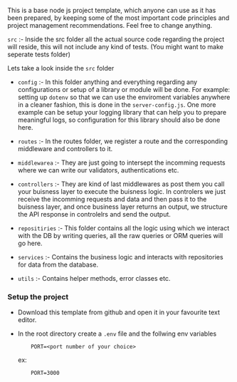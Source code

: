 This is a base node js project template, which anyone can use as it has been prepared, by keeping some of the most important code principles and project management recommendations. Feel free to change anything.


`src` :- Inside the src folder all the actual source code regarding the project will reside, this will not include any kind of tests. (You might want to make seperate tests folder)

Lets take a look inside the `src` folder

- `config` :- In this folder anything and everything regarding any configurations or setup of a library or module will be done. For example: setting up `dotenv` so that we can use the enviroment variables anywhere in a cleaner fashion, this is done in the `server-config.js`. One more example can be setup your logging library that can help you to prepare meaningful logs, so configuration for this library should also be done here.

- `routes` :- In the routes folder, we register a route and the corresponding middleware and controllers to it.

- `middlewarea` :- They are just going to intersept the incomming requests where we can write our validators, authentications etc.

- `controllers` :- They are kind of last middlewares as post them you call your buisness layer to execute the buisness logic. In controlers we just receive the incomming requests and data and then pass it to the buisness layer, and once business layer returns an output, we structure the API response in controlelrs and send the output.

- `repositiries` :- This folder contains all the logic using which we interact with the DB by writing queries, all the raw queries or ORM queries will go here.

- `services` :- Contains the business logic and interacts with repositories for data from the database.

- `utils` :- Contains helper methods, error classes etc.


### Setup the project

 - Download this template from github and open it in your favourite text editor.
 - In the root directory create a `.env` file and the follwing env variables 
    ```
        PORT=<port number of your choice>
    ```

    ex:
    ```
        PORT=3000
    ```